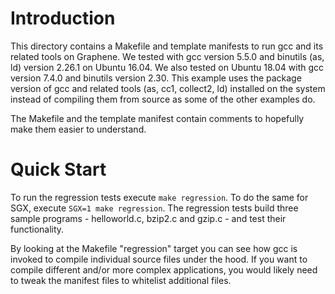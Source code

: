 # Introduction

This directory contains a Makefile and template manifests to run gcc and its related tools on
Graphene. We tested with gcc version 5.5.0 and binutils (as, ld) version 2.26.1 on Ubuntu 16.04. We
also tested on Ubuntu 18.04 with gcc version 7.4.0 and binutils version 2.30. This example uses the
package version of gcc and related tools (as, cc1, collect2, ld) installed on the system instead of
compiling them from source as some of the other examples do.

The Makefile and the template manifest contain comments to hopefully make them easier to understand.

# Quick Start

To run the regression tests execute ```make regression```. To do the same for SGX, execute ```SGX=1
make regression```. The regression tests build three sample programs - helloworld.c, bzip2.c and
gzip.c - and test their functionality.

By looking at the Makefile "regression" target you can see how gcc is invoked to compile individual
source files under the hood. If you want to compile different and/or more complex applications, you
would likely need to tweak the manifest files to whitelist additional files.
